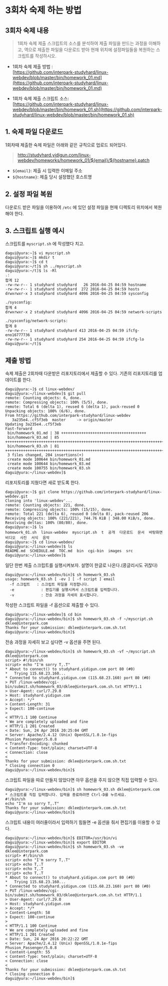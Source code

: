 # 3회차 숙제 하는 방법

## 3회차 숙제 내용

> 1회차 숙제 제출 스크립트의 소스를 분석하여 제출 파일을 만드는 과정을 이해하고,
> 역으로 제출한 파일을 다운로드 받아 현재 위치에 설정파일들을 복원하는 스크립트를 작성하시오.

* 1회차 숙제 제출 방법 :   
[https://github.com/interpark-studyhard/linux-webdev/blob/master/bin/homework_01.md](https://github.com/interpark-studyhard/linux-webdev/blob/master/bin/homework_01.md)

* 1회차 숙제 제출 스크립트 소스:   
[https://github.com/interpark-studyhard/linux-webdev/blob/master/bin/homework_01.sh](https://github.com/interpark-studyhard/linux-webdev/blob/master/bin/homework_01.sh)

## 1. 숙제 파일 다운로드

1회차때 제출한 숙제 파일은 아래와 같은 규칙으로 업로드 되어있다.

> http://studyhard.yidigun.com/linux-webdev/homeworks/homework_01/${email}/${hostname}.patch

* `${email}`: 제출 시 입력한 이메일 주소
* `${hostname}`: 제출 당시 설정했던 호스트명


## 2. 설정 파일 복원

다운로드 받은 파일을 이용하여 `/etc` 에 있던 설정 파일을 현재 디렉토리 위치에서 복원해야 한다.

## 3. 스크립트 실행 예시

스크립트를 `myscript.sh` 에 작성했다 치고.

    dagui@yura:~]$ vi myscript.sh
    dagui@yura:~]$ mkdir t
    dagui@yura:~]$ cd t
    dagui@yura:~/t]$ sh ../myscript.sh
    dagui@yura:~/t]$ ls -Rl
    .:
    합계 12
    -rw-rw-r-- 1 studyhard studyhard   26 2016-04-25 04:59 hostname
    -rw-rw-r-- 1 studyhard studyhard  272 2016-04-25 04:59 hosts
    drwxrwxr-x 3 studyhard studyhard 4096 2016-04-25 04:59 sysconfig
    
    ./sysconfig:
    합계 4
    drwxrwxr-x 2 studyhard studyhard 4096 2016-04-25 04:59 network-scripts
    
    ./sysconfig/network-scripts:
    합계 8
    -rw-rw-r-- 1 studyhard studyhard 413 2016-04-25 04:59 ifcfg-eno16777736
    -rw-rw-r-- 1 studyhard studyhard 254 2016-04-25 04:59 ifcfg-lo
    dagui@yura:~/t]$ 

## 제출 방법

숙제 제출은 2회차때 다운받은 리포지토리에서 제출할 수 있다. 기존의 리포지토리를 업데이트를 한다.

    dagui@yura:~]$ cd linux-webdev/
    dagui@yura:~/linux-webdev]$ git pull
    remote: Counting objects: 6, done.
    remote: Compressing objects: 100% (5/5), done.
    remote: Total 6 (delta 1), reused 6 (delta 1), pack-reused 0
    Unpacking objects: 100% (6/6), done.
    From https://github.com/interpark-studyhard/linux-webdev
       3a235e4..cf5f3eb  master     -> origin/master
    Updating 3a235e4..cf5f3eb
    Fast-forward
     bin/homework_01.md | 38 ++++++++++++++++++++++++++++++++++++++
     bin/homework_03.md | 85 +++++++++++++++++++++++++++++++++++++++++++++++++++++++++++++++++++++++++++++++++++++
     bin/homework_03.sh | 81 +++++++++++++++++++++++++++++++++++++++++++++++++++++++++++++++++++++++++++++++++
     3 files changed, 204 insertions(+)
     create mode 100644 bin/homework_01.md
     create mode 100644 bin/homework_03.md
     create mode 100755 bin/homework_03.sh
    dagui@yura:~/linux-webdev]$

리포지토리를 지웠다면 새로 받도록 한다.

    dagui@yura:~]$ git clone https://github.com/interpark-studyhard/linux-webdev.git
    Cloning into 'linux-webdev'...
    remote: Counting objects: 221, done.
    remote: Compressing objects: 100% (15/15), done.
    remote: Total 221 (delta 6), reused 0 (delta 0), pack-reused 206
    Receiving objects: 100% (221/221), 744.76 KiB | 348.00 KiB/s, done.
    Resolving deltas: 100% (80/80), done.
    dagui@yura:~]$ ls
    homework_01.sh  linux-webdev  myscript.sh  t  공개  다운로드  문서  바탕화면  비디오  사진  서식  음악
    dagui@yura:~]$ cd linux-webdev/
    dagui@yura:~/linux-webdev]$ ls
    README.md  SCHEDULE.md  TOC.md  bin  cgi-bin  images  src
    dagui@yura:~/linux-webdev]$

일단 한번 제출 스크립트를 실행시켜보자. 설명이 한글로 나온다.(콩글리시도 귀찮다)

    dagui@yura:~/linux-webdev/bin]$ sh homework_03.sh
    usage: homework_03.sh [ -ev ] [ -f script ] email
      -f 스크립트   : 스크립트 파일을 지정합니다.
      -e            : 편집기를 실행시켜서 스크립트를 입력합니다.
      -v            : 전송 과정을 자세히 표시합니다.

작성한 스크립트 파일을 -f 옵션으로 제출할 수 있다.

    dagui@yura:~/linux-webdev]$ cd bin
    dagui@yura:~/linux-webdev/bin]$ sh homework_03.sh -f ~/myscript.sh dklee@interpark.com
    Thanks for your submission: dklee@interpark.com.sh.txt
    dagui@yura:~/linux-webdev/bin]$

전송 과정을 자세히 보고 싶다면 -v 옵션을 주면 된다.

    dagui@yura:~/linux-webdev/bin]$ sh homework_03.sh -vf ~/myscript.sh dklee@interpark.com
    script> #!/bin/sh
    script> echo "I'm sorry T,.T"
    * About to connect() to studyhard.yidigun.com port 80 (#0)
    *   Trying 115.68.23.160...
    * Connected to studyhard.yidigun.com (115.68.23.160) port 80 (#0)
    > PUT /linux-webdev/cgi-bin/submit.sh/homework_03/dklee@interpark.com.sh.txt HTTP/1.1
    > User-Agent: curl/7.29.0
    > Host: studyhard.yidigun.com
    > Accept: */*
    > Content-Length: 31
    > Expect: 100-continue
    >
    < HTTP/1.1 100 Continue
    * We are completely uploaded and fine
    < HTTP/1.1 201 Created
    < Date: Sun, 24 Apr 2016 20:25:04 GMT
    < Server: Apache/2.4.12 (Unix) OpenSSL/1.0.1e-fips Phusion_Passenger/5.0.8
    < Transfer-Encoding: chunked
    < Content-Type: text/plain; charset=UTF-8
    < Connection: close
    <
    Thanks for your submission: dklee@interpark.com.sh.txt
    * Closing connection 0
    dagui@yura:~/linux-webdev/bin]$

스크립트 파일을 따로 만들지 않았다면 아무 옵션을 주지 않으면 직접 입력할 수 있다.

    dagui@yura:~/linux-webdev/bin]$ sh homework_03.sh dklee@interpark.com
    * 스크립트를 직접 입력합니다. 입력을 종료하려면 Ctrl-D를 누르세요.
    #!/bin/sh
    echo "I'm so sorry T,.T"
    Thanks for your submission: dklee@interpark.com.sh.txt
    dagui@yura:~/linux-webdev/bin]$

스크립트 내용이 여러줄이라서 입력하기 힘들면 -e 옵션을 줘서 편집기를 이용할 수 있다.

    dagui@yura:~/linux-webdev/bin]$ EDITOR=/usr/bin/vi
    dagui@yura:~/linux-webdev/bin]$ export EDITOR
    dagui@yura:~/linux-webdev/bin]$ sh homework_03.sh -ve dklee@interpark.com
    script> #!/bin/sh
    script> echo "I'm sorry T,.T"
    script> echo T,.T
    script> echo T,.T
    script> echo T,.T
    * About to connect() to studyhard.yidigun.com port 80 (#0)
    *   Trying 115.68.23.160...
    * Connected to studyhard.yidigun.com (115.68.23.160) port 80 (#0)
    > PUT /linux-webdev/cgi-bin/submit.sh/homework_03/dklee@interpark.com.sh.txt HTTP/1.1
    > User-Agent: curl/7.29.0
    > Host: studyhard.yidigun.com
    > Accept: */*
    > Content-Length: 58
    > Expect: 100-continue
    >
    < HTTP/1.1 100 Continue
    * We are completely uploaded and fine
    < HTTP/1.1 201 Created
    < Date: Sun, 24 Apr 2016 20:22:22 GMT
    < Server: Apache/2.4.12 (Unix) OpenSSL/1.0.1e-fips Phusion_Passenger/5.0.8
    < Content-Length: 55
    < Content-Type: text/plain; charset=UTF-8
    < Connection: close
    <
    Thanks for your submission: dklee@interpark.com.sh.txt
    * Closing connection 0
    dagui@yura:~/linux-webdev/bin]$

